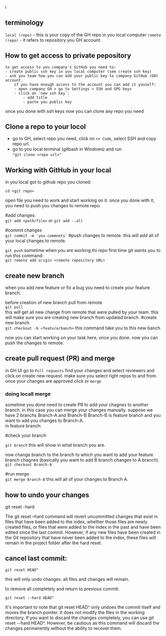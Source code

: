 i
## terminology

`local (repo)` - this is your copy of the GH repo in you local computer
`remote (repo)` - it refers to repository you GH account.

## How to get access to private pepository

```
to get access to you company's GitHub you need to:
- create public ssh key in you local computer (see create ssh key)
- ask you team how you can add your public key to company GitHub (GH) account.
    if you have enough access to the account you can add it youself:
    - open company GH > go to Settings > SSH and GPG keys
    - click on `new ssh key`:
        - add title
        - paste you public key
```

once you done with ssh keys now you can clone any repo you need

## Clone a repo to your locol

- go to GH, select repo you need, click on `<> Code`, select SSH and copy repo url.
- go to you local terminal (gitbash in Windows) and run <br>
`"git clone <repo url>"`

## Working with GitHub in your local

in you local got to github repo you cloned:

`cd <git repo>`

open file you need to work and start working on it. once you done with it, you need to push you changes to remote repo.

#add changes: <br>
`git add <path/file>` or  `git add --all`

#commit changes <br>
`git commit -m 'you commnets'`
#push changes to remote. this will add all of your local changes to remote.

`git push`
sometime when you are working thi repo first time git wants you to run this command: <br>
`git remote add origin <remote repository URL>`

## create new branch
when you add new feature or fix a bug you need to create your feature branch:

before creation of new branch pull from remote
<br> `git pull`
<br> this will get all new change from remote that were pulled by your team. this will make sure you are creating new branch from updated branch.
#create new branch <br>
`git checkout -b <feature/banch>`
this command take you to this new banch

now you can start working on your task here, once you done. now you can push the changes to remote.

## create pull request (PR) and merge

in GH UI go to `Pull requests` find your changes and select reviewers and click on create new request. make sure you select right repos to and from.
once your changes are approved click or `merge`

### doing locall merge
sometime you done need to create PR to add your chagnes to another branch. in this case you can merge your changes manually.
suppose we have 2 branchs Branch-A and Branch-B
Branch-B is feature branch and you want to add you changes to Branch-A.
<br>in feature branch:

#check your branch

`git branch` this will show in what branch you are.

now change branch to the branch to which you want to add your feature branch chagnes (basically you want to add B branch changes to A branch).
<br>`git checkout Branch-A`

#run merge <br>
`git merge Branch-B`
this will all of your changes to Branch A.

## how to undo your changes
git reset -hard

The git reset –hard command will revert uncommitted changes that exist in files that have been added to the index, whether those files are newly created files, or files that were added to the index in the past and have been edited since the last commit. However, if any new files have been created in the Git repository that have never been added to the index, these files will remain in the project folder after the hard reset.

## cancel last commit:

`git reset HEAD^` 

this will only undo changes. all files and changes will remain.

to remove all completely and return to previous commit:

`git reset --hard HEAD^`

It's important to note that git reset HEAD^ only undoes the commit itself and moves the branch pointer. It does not modify the files in the working directory. If you want to discard the changes completely, you can use git reset --hard HEAD^. However, be cautious as this command will discard the changes permanently without the ability to recover them.
